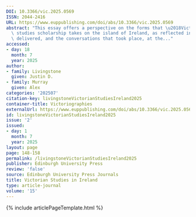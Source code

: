 ```yaml
---
DOI: 10.3366/vic.2025.0569
ISSN: 2044-2416
URL: https://www.euppublishing.com/doi/abs/10.3366/vic.2025.0569
abstract: "This essay offers a perspective on the forms that \u2018Victorian\u2019\
  \ studies scholarship takes on the island of Ireland, as reflected in the papers\
  \ delivered, and the conversations that took place, at the..."
accessed:
- day: 18
  month: 7
  year: 2025
author:
- family: Livingstone
  given: Justin D.
- family: Murray
  given: Alex
categories: '202507'
citation-key: livingstoneVictorianStudiesIreland2025
container-title: Victoriographies
externalUrl: https://www.euppublishing.com/doi/abs/10.3366/vic.2025.0569
id: livingstoneVictorianStudiesIreland2025
issue: '2'
issued:
- day: 1
  month: 7
  year: 2025
layout: page
page: 148-158
permalink: /livingstoneVictorianStudiesIreland2025
publisher: Edinburgh University Press
review: 'false'
source: Edinburgh University Press Journals
title: Victorian Studies in Ireland
type: article-journal
volume: '15'
---
```

{% include articlePageTemplate.html %}